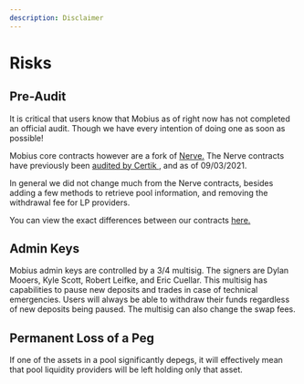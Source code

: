 ```yaml
---
description: Disclaimer
---
```


# Risks

## Pre-Audit

It is critical that users know that Mobius as of right now has not completed an official audit. Though we have every intention of doing one as soon as possible! 

Mobius core contracts however are a fork of [Nerve.](https://nerve.fi/) The Nerve contracts have previously been [audited by Certik ](https://github.com/nerve-finance/contracts/blob/main/audits/Certik%20-%20REP-Nerve_Finance_Core_Contracts-06_04_2021.pdf), and as of 09/03/2021.  
  
In general we did not change much from the Nerve contracts, besides adding a few methods to retrieve pool information, and removing the withdrawal fee for LP providers.  
  
You can view the exact differences between our contracts [here.](https://github.com/nerve-finance/contracts/compare/main...mobiusAMM:main)

## Admin Keys

Mobius admin keys are controlled by a 3/4 multisig. The signers are Dylan Mooers, Kyle Scott, Robert Leifke, and Eric Cuellar. This multisig has capabilities to pause new deposits and trades in case of technical emergencies. Users will always be able to withdraw their funds regardless of new deposits being paused. The multisig can also change the swap fees.

## Permanent Loss of a Peg

If one of the assets in a pool significantly depegs, it will effectively mean that pool liquidity providers will be left holding only that asset.


